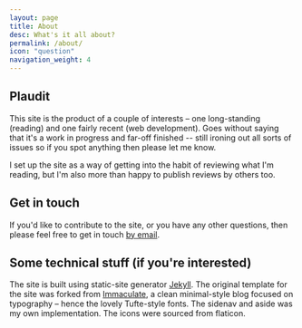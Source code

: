 ```yaml
---
layout: page
title: About
desc: What's it all about?
permalink: /about/
icon: "question"
navigation_weight: 4
---
```


## Plaudit

This site is the product of a couple of interests – one long-standing (reading) and one fairly recent (web development). Goes without saying that it's a work in progress and far-off finished -- still ironing out all sorts of issues so if you spot anything then please let me know.

I set up the site as a way of getting into the habit of reviewing what I'm reading, but I'm also more than happy to publish reviews by others too. 

## Get in touch

If you'd like to contribute to the site, or you have any other questions, then please feel free to get in touch [by email](mailto:jamiereecebowman@gmail.com).

## Some technical stuff (if you're interested)

The site is built using static-site generator [Jekyll](#). The original template for the site was forked from [Immaculate](https://siawyoung-com.cdn.ampproject.org/c/siawyoung.com/immaculate/), a clean minimal-style blog focused on typography – hence the lovely Tufte-style fonts. The sidenav and aside was my own implementation. The icons were sourced from flaticon.

